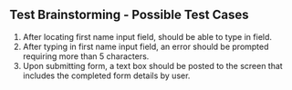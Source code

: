 ## Test Brainstorming - Possible Test Cases 
1. After locating first name input field, should be able to type in field.
2. After typing in first name input field, an error should be prompted requiring more than 5 characters.
3. Upon submitting form, a text box should be posted to the screen that includes the completed form details by user.